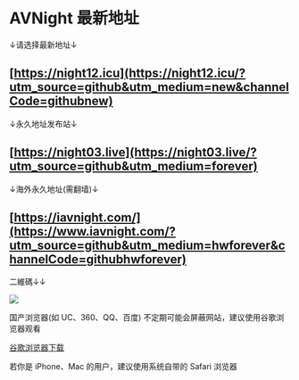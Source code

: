 # AVNight 最新地址
↓请选择最新地址↓

[https://night12.icu](https://night12.icu/?utm_source=github&utm_medium=new&channelCode=githubnew)
------------------------------------------------------------------------------
  
↓永久地址发布站↓

 [https://night03.live](https://night03.live/?utm_source=github&utm_medium=forever)
------------------------------------------------------------------------------
  
↓海外永久地址(需翻墙)↓

[https://iavnight.com/](https://www.iavnight.com/?utm_source=github&utm_medium=hwforever&channelCode=githubhwforever)
------------------------------------------------------------------------------
  
二維碼↓↓

[<img src="https://saops.xgcszyz.com/linlin/github/github%20night.png">](https://saops.xgcszyz.com/linlin/github/github%20night.png)
  
  
    
国产浏览器(如 UC、360、QQ、百度) 不定期可能会屏蔽网站，建议使用谷歌浏览器观看 

[谷歌浏览器下载](https://www.google.cn/chrome "谷歌浏览器")

若你是 iPhone、Mac 的用户，建议使用系统自带的 Safari 浏览器

